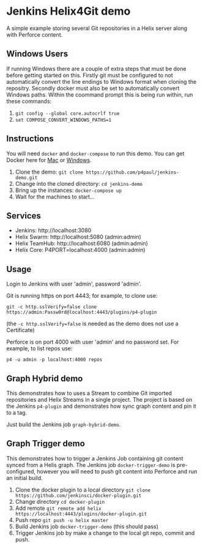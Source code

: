 # Jenkins Helix4Git demo
A simple example storing several Git repositories in a Helix server along with Perforce content.

## Windows Users
If running Windows there are a couple of extra steps that must be done before getting started on this.
Firstly git must be configured to not automatically convert the line endings to Windows format when cloning the repositry.
Secondly docker must also be set to automatically convert Windows paths.
Within the coommand prompt this is being run within, run these commands:

1. `git config --global core.autocrlf true`
2. `set COMPOSE_CONVERT_WINDOWS_PATHS=1`

## Instructions
You will need `docker` and `docker-compose` to run this demo.  You can get Docker here for [Mac](https://download.docker.com/mac/stable/Docker.dmg) or [Windows](https://download.docker.com/win/stable/InstallDocker.msi).

1. Clone the demo: `git clone https://github.com/p4paul/jenkins-demo.git`
2. Change into the cloned directory: `cd jenkins-demo`
3. Bring up the instances: `docker-compose up`
4. Wait for the machines to start...

## Services

* Jenkins: http://localhost:3080 
* Helix Swarm: http://localhost:5080  (admin:admin)
* Helix TeamHub: http://localhost:6080  (admin:admin)
* Helix Core: P4PORT=localhost:4000  (admin:admin)

## Usage

Login to Jenkins with user 'admin', password 'admin'.

Git is running https on port 4443; for example, to clone use:

  `git -c http.sslVerify=false clone https://admin:Passw0rd@localhost:4443/plugins/p4-plugin`
  
(the `-c http.sslVerify=false` is needed as the demo does not use a Certificate)

Perforce is on port 4000 with user 'admin' and no password set.  For example, to list repos use:

  `p4 -u admin -p localhost:4000 repos`


## Graph Hybrid demo

This demonstrates how to uses a Stream to combine Git imported repositories and Helix 
Streams in a single project.  The project is based on the Jenkins `p4-plugin` and 
demonstrates how sync graph content and pin it to a tag.

Just build the Jenkins job `graph-hybrid-demo`.


## Graph Trigger demo

This demonstrates how to trigger a Jenkins Job containing git content synced from a 
Helis graph.  The Jenkins job `docker-trigger-demo` is pre-configured, however you will
need to push git content into Perforce and run an initial build.

1. Clone the docker plugin to a local directory `git clone https://github.com/jenkinsci/docker-plugin.git`
2. Change directory `cd docker-plugin`
3. Add remote `git remote add helix https://localhost:4443/plugins/docker-plugin.git`
4. Push repo `git push -u helix master`
5. Build Jenkins job `docker-trigger-demo` (this should pass)
6. Trigger Jenkins job by make a change to the local git repo, commit and push.
